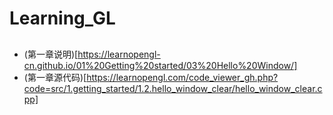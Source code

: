 # Learning_GL



## 
- (第一章说明)[https://learnopengl-cn.github.io/01%20Getting%20started/03%20Hello%20Window/]
- (第一章源代码)[https://learnopengl.com/code_viewer_gh.php?code=src/1.getting_started/1.2.hello_window_clear/hello_window_clear.cpp]
